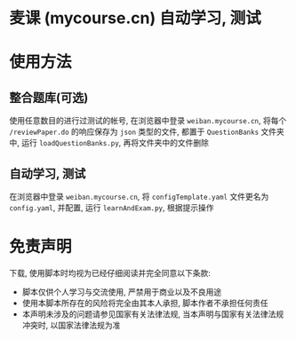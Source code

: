 # 麦课 (mycourse.cn) 自动学习, 测试

# 使用方法

## 整合题库(可选)

使用任意数目的进行过测试的帐号, 在浏览器中登录 `weiban.mycourse.cn`, 将每个 `/reviewPaper.do` 的响应保存为 `json` 类型的文件, 都置于 `QuestionBanks` 文件夹中, 运行 `loadQuestionBanks.py`, 再将文件夹中的文件删除

## 自动学习, 测试

在浏览器中登录 `weiban.mycourse.cn`, 将 `configTemplate.yaml` 文件更名为 `config.yaml`, 并配置, 运行 `learnAndExam.py`, 根据提示操作

# 免责声明

下载, 使用脚本时均视为已经仔细阅读并完全同意以下条款:

- 脚本仅供个人学习与交流使用, 严禁用于商业以及不良用途
- 使用本脚本所存在的风险将完全由其本人承担, 脚本作者不承担任何责任
- 本声明未涉及的问题请参见国家有关法律法规, 当本声明与国家有关法律法规冲突时, 以国家法律法规为准